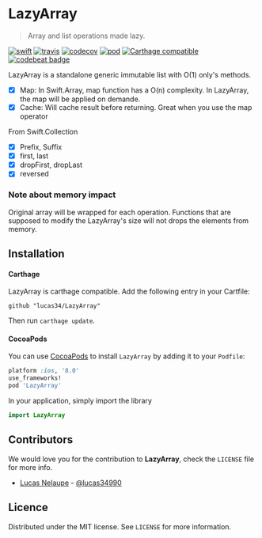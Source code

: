 # LazyArray
> Array and list operations made lazy.

[![swift](https://img.shields.io/badge/Swift-3.0-orange.svg?style=flat)](https://swift.org)
[![travis](https://travis-ci.org/lucas34/LazyArray.svg?branch=master)](https://travis-ci.org/lucas34/LazyArray)
[![codecov](https://codecov.io/gh/lucas34/LazyArray/branch/master/graph/badge.svg)](https://codecov.io/gh/lucas34/LazyArray)
[![pod](https://img.shields.io/cocoapods/v/LazyArray.svg?style=flat)](https://cocoapods.org/pods/LazyArray)
[![Carthage compatible](https://img.shields.io/badge/Carthage-compatible-4BC51D.svg?style=flat)](https://github.com/Carthage/Carthage)
[![codebeat badge](https://codebeat.co/badges/29c646b0-6cea-46c3-955a-6d12a07da64f)](https://codebeat.co/projects/github-com-lucas34-lazyarray-master)

LazyArray is a standalone generic immutable list with O(1) only's methods.

- [x] Map: In Swift.Array, map function has a O(n) complexity. In LazyArray, the map will be applied on demande. 
- [x] Cache: Will cache result before returning. Great when you use the map operator

From Swift.Collection
- [x] Prefix, Suffix
- [x] first, last
- [x] dropFirst, dropLast
- [x] reversed

### Note about memory impact

Original array will be wrapped for each operation. Functions that are supposed to modify the LazyArray's size will not drops the elements from memory.

## Installation

#### Carthage
LazyArray is carthage compatible. Add the following entry in your Cartfile:

```
github "lucas34/LazyArray"
```

Then run `carthage update`.

#### CocoaPods
You can use [CocoaPods](https://cocoapods.org/pods/LazyArray) to install `LazyArray` by adding it to your `Podfile`:

```ruby
platform :ios, '8.0'
use_frameworks!
pod 'LazyArray'
```

In your application, simply import the library

``` swift
import LazyArray
```

## Contributors

We would love you for the contribution to **LazyArray**, check the ``LICENSE`` file for more info.

* [Lucas Nelaupe](http://www.lucas-nelaupe.fr/) - [@lucas34990](https://twitter.com/lucas34990)

## Licence

Distributed under the MIT license. See ``LICENSE`` for more information.
